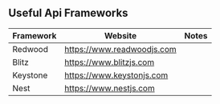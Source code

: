 ## Useful Api Frameworks

| Framework | Website | Notes |
|-----------|---------|-------|
| Redwood | https://www.readwoodjs.com | |
| Blitz | https://www.blitzjs.com | |
| Keystone | https://www.keystonjs.com ||
| Nest | https://www.nestjs.com | |

